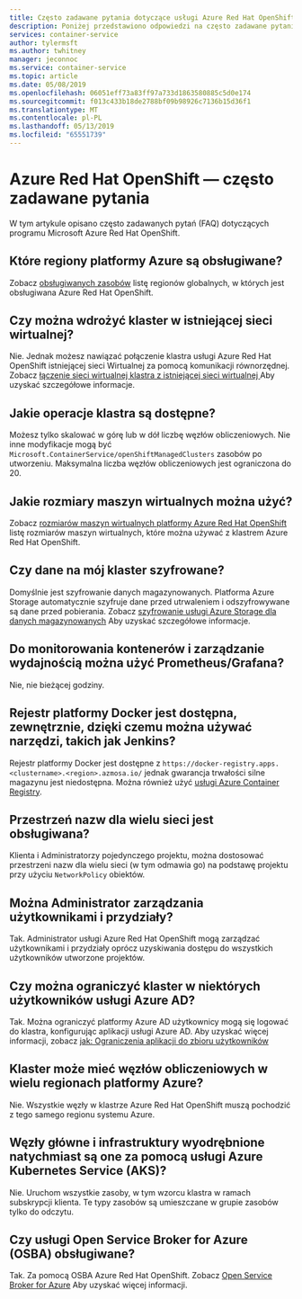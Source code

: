 ```yaml
---
title: Często zadawane pytania dotyczące usługi Azure Red Hat OpenShift | Dokumentacja firmy Microsoft
description: Poniżej przedstawiono odpowiedzi na często zadawane pytania dotyczące programu Microsoft Azure Red Hat OpenShift
services: container-service
author: tylermsft
ms.author: twhitney
manager: jeconnoc
ms.service: container-service
ms.topic: article
ms.date: 05/08/2019
ms.openlocfilehash: 06051eff73a83ff97a733d1863580885c5d0e174
ms.sourcegitcommit: f013c433b18de2788bf09b98926c7136b15d36f1
ms.translationtype: MT
ms.contentlocale: pl-PL
ms.lasthandoff: 05/13/2019
ms.locfileid: "65551739"
---
```

# <a name="azure-red-hat-openshift-faq"></a>Azure Red Hat OpenShift — często zadawane pytania

W tym artykule opisano często zadawanych pytań (FAQ) dotyczących programu Microsoft Azure Red Hat OpenShift.

## <a name="which-azure-regions-are-supported"></a>Które regiony platformy Azure są obsługiwane?

Zobacz [obsługiwanych zasobów](supported-resources.md#azure-regions) listę regionów globalnych, w których jest obsługiwana Azure Red Hat OpenShift.

## <a name="can-i-deploy-a-cluster-into-an-existing-virtual-network"></a>Czy można wdrożyć klaster w istniejącej sieci wirtualnej?

Nie. Jednak możesz nawiązać połączenie klastra usługi Azure Red Hat OpenShift istniejącej sieci Wirtualnej za pomocą komunikacji równorzędnej. Zobacz [łączenie sieci wirtualnej klastra z istniejącej sieci wirtualnej ](tutorial-create-cluster.md#optional-connect-the-clusters-virtual-network-to-an-existing-virtual-network) Aby uzyskać szczegółowe informacje.

## <a name="what-cluster-operations-are-available"></a>Jakie operacje klastra są dostępne?

Możesz tylko skalować w górę lub w dół liczbę węzłów obliczeniowych. Nie inne modyfikacje mogą być `Microsoft.ContainerService/openShiftManagedClusters` zasobów po utworzeniu. Maksymalna liczba węzłów obliczeniowych jest ograniczona do 20.

## <a name="what-virtual-machine-sizes-can-i-use"></a>Jakie rozmiary maszyn wirtualnych można użyć?

Zobacz [rozmiarów maszyn wirtualnych platformy Azure Red Hat OpenShift](supported-resources.md#virtual-machine-sizes) listę rozmiarów maszyn wirtualnych, które można używać z klastrem Azure Red Hat OpenShift.

## <a name="is-data-on-my-cluster-encrypted"></a>Czy dane na mój klaster szyfrowane?

Domyślnie jest szyfrowanie danych magazynowanych. Platforma Azure Storage automatycznie szyfruje dane przed utrwaleniem i odszyfrowywane są dane przed pobierania. Zobacz [szyfrowanie usługi Azure Storage dla danych magazynowanych](https://docs.microsoft.com/azure/storage/common/storage-service-encryption) Aby uzyskać szczegółowe informacje.

## <a name="can-i-use-prometheusgrafana-to-monitor-containers-and-manage-capacity"></a>Do monitorowania kontenerów i zarządzanie wydajnością można użyć Prometheus/Grafana?

Nie, nie bieżącej godziny.

## <a name="is-the-docker-registry-available-externally-so-i-can-use-tools-such-as-jenkins"></a>Rejestr platformy Docker jest dostępna, zewnętrznie, dzięki czemu można używać narzędzi, takich jak Jenkins?

Rejestr platformy Docker jest dostępne z `https://docker-registry.apps.<clustername>.<region>.azmosa.io/` jednak gwarancja trwałości silne magazynu jest niedostępna. Można również użyć [usługi Azure Container Registry](https://azure.microsoft.com/services/container-registry/).

## <a name="is-cross-namespace-networking-supported"></a>Przestrzeń nazw dla wielu sieci jest obsługiwana?

Klienta i Administratorzy pojedynczego projektu, można dostosować przestrzeni nazw dla wielu sieci (w tym odmawia go) na podstawę projektu przy użyciu `NetworkPolicy` obiektów.

## <a name="can-an-admin-manage-users-and-quotas"></a>Można Administrator zarządzania użytkownikami i przydziały?

Tak. Administrator usługi Azure Red Hat OpenShift mogą zarządzać użytkownikami i przydziały oprócz uzyskiwania dostępu do wszystkich użytkowników utworzone projektów.

## <a name="can-i-restrict-a-cluster-to-only-certain-azure-ad-users"></a>Czy można ograniczyć klaster w niektórych użytkowników usługi Azure AD?

Tak. Można ograniczyć platformy Azure AD użytkownicy mogą się logować do klastra, konfigurując aplikacji usługi Azure AD. Aby uzyskać więcej informacji, zobacz [jak: Ograniczenia aplikacji do zbioru użytkowników](https://docs.microsoft.com/azure/active-directory/develop/howto-restrict-your-app-to-a-set-of-users)

## <a name="can-a-cluster-have-compute-nodes-across-multiple-azure-regions"></a>Klaster może mieć węzłów obliczeniowych w wielu regionach platformy Azure?

Nie. Wszystkie węzły w klastrze Azure Red Hat OpenShift muszą pochodzić z tego samego regionu systemu Azure.

## <a name="are-master-and-infrastructure-nodes-abstracted-away-as-they-are-with-azure-kubernetes-service-aks"></a>Węzły główne i infrastruktury wyodrębnione natychmiast są one za pomocą usługi Azure Kubernetes Service (AKS)?

Nie. Uruchom wszystkie zasoby, w tym wzorcu klastra w ramach subskrypcji klienta. Te typy zasobów są umieszczane w grupie zasobów tylko do odczytu.

## <a name="is-open-service-broker-for-azure-osba-supported"></a>Czy usługi Open Service Broker for Azure (OSBA) obsługiwane?

Tak. Za pomocą OSBA Azure Red Hat OpenShift. Zobacz [Open Service Broker for Azure](https://github.com/Azure/open-service-broker-azure#openshift-project-template) Aby uzyskać więcej informacji.